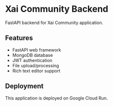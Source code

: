 # Xai Community Backend

FastAPI backend for Xai Community application.

## Features

- FastAPI web framework
- MongoDB database
- JWT authentication
- File upload/processing
- Rich text editor support

## Deployment

This application is deployed on Google Cloud Run.